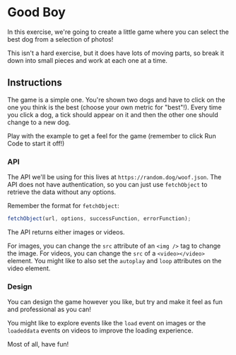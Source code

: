# Good Boy

In this exercise, we're going to create a little game where you can select the best dog from a selection of photos!

This isn't a hard exercise, but it does have lots of moving parts, so break it down into small pieces and work at each one at a time.

## Instructions

The game is a simple one.
You're shown two dogs and have to click on the one you think is the best (choose your own metric for "best"!).
Every time you click a dog, a tick should appear on it and then the other one should change to a new dog.

Play with the example to get a feel for the game (remember to click Run Code to start it off!)

### API

The API we'll be using for this lives at `https://random.dog/woof.json`.
The API does not have authentication, so you can just use `fetchObject` to retrieve the data without any options.

Remember the format for `fetchObject`:

```javascript
fetchObject(url, options, successFunction, errorFunction);
```

The API returns either images or videos.

For images, you can change the `src` attribute of an `<img />` tag to change the image. For videos, you can change the `src` of a `<video></video>` element. You might like to also set the `autoplay` and `loop` attributes on the video element.

### Design

You can design the game however you like, but try and make it feel as fun and professional as you can!

You might like to explore events like the `load` event on images or the `loadeddata` events on videos to improve the loading experience.

Most of all, have fun!
